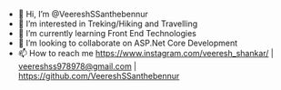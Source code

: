 - 👋 Hi, I’m @VeereshSSanthebennur
- 👀 I’m interested in Treking/Hiking and Travelling
- 🌱 I’m currently learning Front End Technologies
- 💞️ I’m looking to collaborate on ASP.Net Core Development
- 📫 How to reach me https://www.instagram.com/veeresh_shankar/ | veereshss978978@gmail.com | https://github.com/VeereshSSanthebennur

<!---
VeereshSSanthebennur/VeereshSSanthebennur is a ✨ special ✨ repository because its `README.md` (this file) appears on your GitHub profile.
You can click the Preview link to take a look at your changes.
--->

